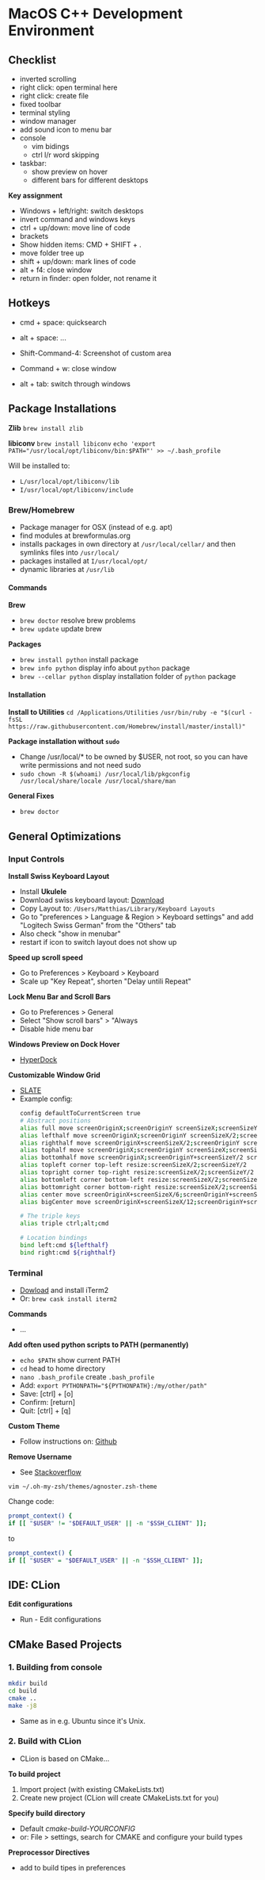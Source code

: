 
# MacOS C++ Development Environment



## Checklist

- inverted scrolling
- right click: open terminal here
- right click: create file
- fixed toolbar
- terminal styling
- window manager
- add sound icon to menu bar
- console
	- vim bidings
	- ctrl l/r word skipping
- taskbar:
	- show preview on hover
	- different bars for different desktops



**Key assignment**
- Windows + left/right: switch desktops
- invert command and windows keys
- ctrl + up/down: move line of code
- brackets
- Show hidden items: CMD + SHIFT + .
- move folder tree up
- shift + up/down: mark lines of code
- alt + f4: close window
- return in finder: open folder, not rename it



## Hotkeys
- cmd + space: quicksearch
- alt + space: ...
- Shift-Command-4: Screenshot of custom area
- Command + w: close window


- alt + tab: switch through windows


## Package Installations


**Zlib**
`brew install zlib`

**libiconv**
`brew install libiconv`
`echo 'export PATH="/usr/local/opt/libiconv/bin:$PATH"' >> ~/.bash_profile`

Will be installed to:
- `L/usr/local/opt/libiconv/lib`
- `I/usr/local/opt/libiconv/include`



### Brew/Homebrew
- Package manager for OSX (instead of e.g. apt)
- find modules at brewformulas.org
- installs packages in own directory at `/usr/local/cellar/` and then symlinks files into `/usr/local/`
- packages installed at `I/usr/local/opt/`
- dynamic libraries at `/usr/lib`


#### Commands
**Brew**
- `brew doctor` resolve brew problems
- `brew update` update brew

**Packages**
- `brew install python` install package
- `brew info python` display info about `python` package
- `brew --cellar python` display installation folder of `python` package


#### Installation
**Install to Utilities**
`cd /Applications/Utilities`
`/usr/bin/ruby -e "$(curl -fsSL https://raw.githubusercontent.com/Homebrew/install/master/install)"`

**Package installation without `sudo`**
- Change /usr/local/* to be owned by $USER, not root, so you can have write permissions and not need sudo
- `sudo chown -R $(whoami) /usr/local/lib/pkgconfig /usr/local/share/locale /usr/local/share/man`

**General Fixes**
- `brew doctor`

## General Optimizations

### Input Controls
**Install Swiss Keyboard Layout**
- Install **Ukulele**
- Download swiss keyboard layout: [Download](https://www.krenger.ch/blog/mac-os-x-standard-de_ch-keymap/)
- Copy Layout to: `/Users/Matthias/Library/Keyboard Layouts`
- Go to "preferences > Language & Region > Keyboard settings" and add "Logitech Swiss German" from the "Others" tab
- Also check "show in menubar"
- restart if icon to switch layout does not show up

**Speed up scroll speed**
- Go to Preferences > Keyboard > Keyboard
- Scale up "Key Repeat", shorten "Delay untili Repeat"

**Lock Menu Bar and Scroll Bars**
- Go to Preferences > General
- Select "Show scroll bars" > "Always
- Disable hide menu bar

**Windows Preview on Dock Hover**
- [HyperDock](https://bahoom.com/hyperdock/)

**Customizable Window Grid**
- [SLATE](http://nicholas.charriere.com/blog/2014/12/basic-slate)
- Example config:
    ```bash
    config defaultToCurrentScreen true
    # Abstract positions
    alias full move screenOriginX;screenOriginY screenSizeX;screenSizeY
    alias lefthalf move screenOriginX;screenOriginY screenSizeX/2;screenSizeY
    alias righthalf move screenOriginX+screenSizeX/2;screenOriginY screenSizeX/2;screenSizeY
    alias tophalf move screenOriginX;screenOriginY screenSizeX;screenSizeY/2
    alias bottomhalf move screenOriginX;screenOriginY+screenSizeY/2 screenSizeX;screenSizeY/2
    alias topleft corner top-left resize:screenSizeX/2;screenSizeY/2
    alias topright corner top-right resize:screenSizeX/2;screenSizeY/2
    alias bottomleft corner bottom-left resize:screenSizeX/2;screenSizeY/2
    alias bottomright corner bottom-right resize:screenSizeX/2;screenSizeY/2
    alias center move screenOriginX+screenSizeX/6;screenOriginY+screenSizeY/6 2*screenSizeX/3;2*screenSizeY/3
    alias bigCenter move screenOriginX+screenSizeX/12;screenOriginY+screenSizeY/12 10*screenSizeX/12;10*screenSizeY/12

    # The triple keys
    alias triple ctrl;alt;cmd

    # Location bindings
    bind left:cmd ${lefthalf}
    bind right:cmd ${righthalf}
    ```




### Terminal

- [Dowload](http://www.iterm2.com/downloads.html) and install iTerm2
- Or: `brew cask install iterm2`

**Commands**
- ...

**Add often used python scripts to PATH (permanently)**
- `echo $PATH` show current PATH
- `cd` head to home directory
- `nano .bash_profile` create `.bash_profile`
- Add: `export PYTHONPATH="${PYTHONPATH}:/my/other/path"`
- Save: [ctrl] + [o]
- Confirm: [return]
- Quit: [ctrl] + [q]



**Custom Theme**
- Follow instructions on: [Github](https://gist.github.com/kevin-smets/8568070)

**Remove Username**
- See [Stackoverflow](https://stackoverflow.com/questions/31848957/zsh-hide-computer-name-in-the-terminal)

`vim ~/.oh-my-zsh/themes/agnoster.zsh-theme`

Change code:
```bash
prompt_context() {
if [[ "$USER" != "$DEFAULT_USER" || -n "$SSH_CLIENT" ]];
```
to
```bash
prompt_context() {
if [[ "$USER" = "$DEFAULT_USER" || -n "$SSH_CLIENT" ]];
```

## IDE: CLion

**Edit configurations**
- Run - Edit configurations

## CMake Based Projects

### 1. Building from console
```bash
mkdir build
cd build
cmake ..
make -j8
```
- Same as in e.g. Ubuntu since it's Unix.

### 2. Build with CLion
- CLion is based on CMake...

**To build project**
1. Import project (with existing CMakeLists.txt)
2. Create new project (CLion will create CMakeLists.txt for you)

**Specify build directory**
- Default *cmake-build-YOURCONFIG*
- or: File > settings, search for CMAKE and configure your build types

**Preprocessor Directives**
- add to build tipes in preferences


